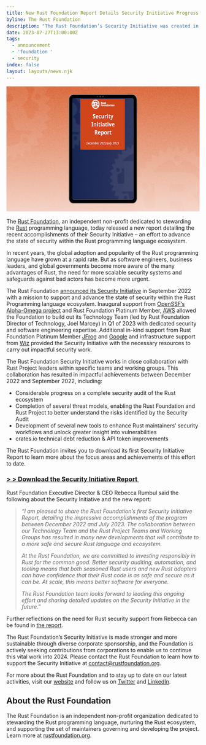 ```yaml
---
title: New Rust Foundation Report Details Security Initiative Progress
byline: The Rust Foundation
description: "The Rust Foundation’s Security Initiative was created in 2022 to support security improvements to the Rust programming language ecosystem. In a new report, the Foundation details recent Rust security focus areas, milestones, and upcoming plans.\_"
date: 2023-07-27T13:00:00Z
tags:
  - announcement
  - 'foundation '
  - security
index: false
layout: layouts/news.njk
---
```

<img src="/uploads/securityinitiativereport.png" width="580" height="326" title="Security Initiative Report" />

The [<u>Rust Foundation</u>](https://foundation.rust-lang.org/), an independent non-profit dedicated to stewarding the [<u>Rust</u>](https://www.rust-lang.org/) programming language, today released a new report detailing the recent accomplishments of their Security Initiative – an effort to advance the state of security within the Rust programming language ecosystem.&nbsp;

In recent years, the global adoption and popularity of the Rust programming language have grown at a rapid rate. But as software engineers, business leaders, and global governments become more aware of the many advantages of Rust, the need for more scalable security systems and safeguards against bad actors has become more urgent.&nbsp;

The Rust Foundation [<u>announced its Security Initiative</u>](https://foundation.rust-lang.org/news/2022-09-13-rust-foundation-establishes-security-team/) in September 2022 with a mission to support and advance the state of security within the Rust Programming language ecosystem. Inaugural support from [<u>OpenSSF’s Alpha-Omega project</u>](https://openssf.org/community/alpha-omega/) and Rust Foundation Platinum Member, [<u>AWS</u>](https://aws.amazon.com/) allowed the Foundation to build out its Technology Team (led by Rust Foundation Director of Technology, Joel Marcey) in Q1 of 2023 with dedicated security and software engineering expertise. Additional in-kind support from Rust Foundation Platinum Member [<u>JFrog</u>](https://jfrog.com/) and [<u>Google</u>](https://google.com) and infrastructure support from [<u>Wiz</u>](https://www.wiz.io/) provided the Security Initiative with the necessary resources to carry out impactful security work.&nbsp;&nbsp;

The Rust Foundation Security Initiative works in close collaboration with Rust Project leaders within specific teams and working groups. This collaboration has resulted in impactful achievements between December 2022 and September 2022, including:&nbsp;

* Considerable progress on a complete security audit of the Rust ecosystem
* Completion of several threat models, enabling the Rust Foundation and Rust Project to better understand the risks identified by the Security Audit
* Development of several new tools to enhance Rust maintainers’ security workflows and unlock greater insight into vulnerabilities
* crates.io technical debt reduction & API token improvements

The Rust Foundation invites you to download its first Security Initiative Report to learn more about the focus areas and achievements of this effort to date.&nbsp;

### [<u>&gt; &gt; Download the Security Initiative Report&nbsp;</u>](https://foundation.rust-lang.org/static/publications/security-initiative-report-july-2023.pdf)

Rust Foundation Executive Director & CEO Rebecca Rumbul said the following about the Security Initiative and the new report:

> *“I am pleased to share the Rust Foundation’s first Security Initiative Report, detailing the impressive accomplishments of the program between December 2022 and July 2023. The collaboration between our Technology Team and the Rust Project Teams and Working Groups has resulted in many new developments that will contribute to a more safe and secure Rust language and ecosystem.&nbsp;*
>
> *At the Rust Foundation, we are committed to investing responsibly in Rust for the common good. Better security auditing, automation, and tooling means that both seasoned Rust users and new Rust adopters can have confidence that their Rust code is as safe and secure as it can be. At scale, this means better software for everyone.*
>
> *The Rust Foundation team looks forward to leading this ongoing effort and sharing detailed updates on the Security Initiative in the future.”*

Further reflections on the need for Rust security support from Rebecca can be found in [<u>the report</u>](https://foundation.rust-lang.org/static/publications/security-initiative-report-july-2023.pdf).&nbsp;

The Rust Foundation’s Security Initiative is made stronger and more sustainable through diverse corporate sponsorship, and the Foundation is actively seeking contributions from corporations to enable us to continue this vital work into 2024. Please contact the Rust Foundation to learn how to support the Security Initiative at [<u>contact@rustfoundation.org</u>](mailto:contact@rustfoundation.org).

For more about the Rust Foundation and to stay up to date on our latest activities, visit our [<u>website</u>](https://foundation.rust-lang.org/) and follow us on [<u>Twitter</u>](https://twitter.com/rust_foundation) and [<u>LinkedIn</u>](https://www.linkedin.com/company/rust-foundation/).

## About the Rust Foundation&nbsp;

The Rust Foundation is an independent non-profit organization dedicated to stewarding the Rust programming language, nurturing the Rust ecosystem, and supporting the set of maintainers governing and developing the project. Learn more at [<u>rustfoundation.org</u>](http://foundation.rust-lang.org/).